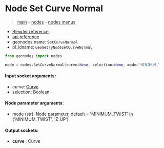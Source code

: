 # Node Set Curve Normal

> [main](../structure.md) - [nodes](nodes.md) - [nodes menus](nodes_menus.md)

- [Blender reference](https://docs.blender.org/manual/en/latest/modeling/geometry_nodes/curve/set_curve_normal.html)
- [api reference](https://docs.blender.org/api/current/bpy.types.GeometryNodeSetCurveNormal.html)
- geonodes name: `SetCurveNormal`
- bl_idname: `GeometryNodeSetCurveNormal`

```python
from geonodes import nodes

node = nodes.SetCurveNormal(curve=None, selection=None, mode='MINIMUM_TWIST')
```

#### Input socket arguments:

- curve: [Curve](Curve.md)
- selection: [Boolean](Boolean.md)

#### Node parameter arguments:

- mode (str): Node parameter, default = 'MINIMUM_TWIST' in ('MINIMUM_TWIST', 'Z_UP')

#### Output sockets:

- **curve** : Curve

